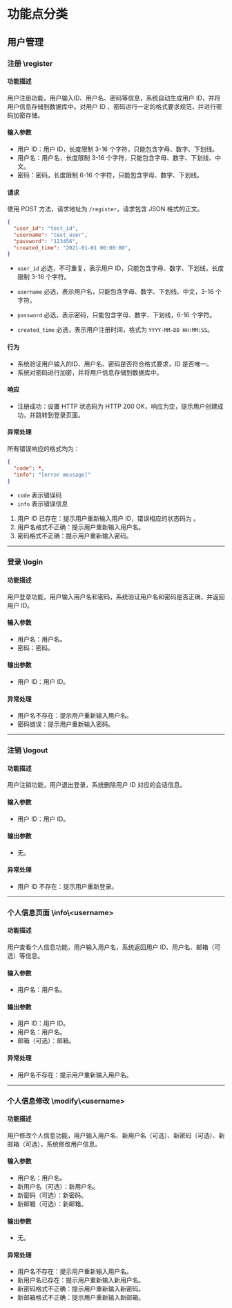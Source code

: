 # 功能点分类

## 用户管理

### 注册 \register

#### 功能描述

用户注册功能，用户输入ID、用户名、密码等信息，系统自动生成用户 ID，并将用户信息存储到数据库中。对用户 ID 、密码进行一定的格式要求规范，并进行密码加密存储。

#### 输入参数

- 用户 ID：用户 ID，长度限制 3-16 个字符，只能包含字母、数字、下划线。
- 用户名：用户名，长度限制 3-16 个字符，只能包含字母、数字、下划线、中文。
- 密码：密码，长度限制 6-16 个字符，只能包含字母、数字、下划线。

#### 请求

使用 POST 方法，请求地址为 `/register`，请求包含 JSON 格式的正文。

```json
{
  "user_id": "test_id",
  "username": "test_user",
  "password": "123456",
  "created_time": "2021-01-01 00:00:00",
}
```
- `user_id` 必选，不可重复，表示用户 ID，只能包含字母、数字、下划线，长度限制 3-16 个字符。

- `username` 必选，表示用户名，只能包含字母、数字、下划线、中文，3-16 个字符。

- `password` 必选，表示密码，只能包含字母、数字、下划线，6-16 个字符。

- `created_time` 必选，表示用户注册时间，格式为 `YYYY-MM-DD HH:MM:SS`。

#### 行为

- 系统验证用户输入的ID、用户名、密码是否符合格式要求，ID 是否唯一。
- 系统对密码进行加密，并将用户信息存储到数据库中。

#### 响应

- 注册成功：设置 HTTP 状态码为 HTTP 200 OK，响应为空，提示用户创建成功，并跳转到登录页面。

#### 异常处理

所有错误响应的格式均为：

```json
{
  "code": *,
  "info": "[error message]"
}
```
- `code` 表示错误码   
- `info` 表示错误信息

1. 用户 ID 已存在：提示用户重新输入用户 ID，错误相应的状态码为 。
2. 用户名格式不正确：提示用户重新输入用户名。
3. 密码格式不正确：提示用户重新输入密码。


---

### 登录 \login

#### 功能描述

用户登录功能，用户输入用户名和密码，系统验证用户名和密码是否正确，并返回用户 ID。

#### 输入参数

- 用户名：用户名。
- 密码：密码。

#### 输出参数

- 用户 ID：用户 ID。

#### 异常处理

- 用户名不存在：提示用户重新输入用户名。
- 密码错误：提示用户重新输入密码。

---

### 注销 \logout

#### 功能描述

用户注销功能，用户退出登录，系统删除用户 ID 对应的会话信息。

#### 输入参数

- 用户 ID：用户 ID。

#### 输出参数

- 无。

#### 异常处理

- 用户 ID 不存在：提示用户重新登录。

---

### 个人信息页面 \info\\\<username>

#### 功能描述

用户查看个人信息功能，用户输入用户名，系统返回用户 ID、用户名、邮箱（可选）等信息。

#### 输入参数

- 用户名：用户名。

#### 输出参数

- 用户 ID：用户 ID。
- 用户名：用户名。
- 邮箱（可选）：邮箱。

#### 异常处理

- 用户名不存在：提示用户重新输入用户名。

---

### 个人信息修改 \modify\\\<username>

#### 功能描述

用户修改个人信息功能，用户输入用户名、新用户名（可选）、新密码（可选）、新邮箱（可选），系统修改用户信息。

#### 输入参数

- 用户名：用户名。
- 新用户名（可选）：新用户名。
- 新密码（可选）：新密码。
- 新邮箱（可选）：新邮箱。

#### 输出参数

- 无。

#### 异常处理

- 用户名不存在：提示用户重新输入用户名。
- 新用户名已存在：提示用户重新输入新用户名。
- 新密码格式不正确：提示用户重新输入新密码。
- 新邮箱格式不正确：提示用户重新输入新邮箱。
